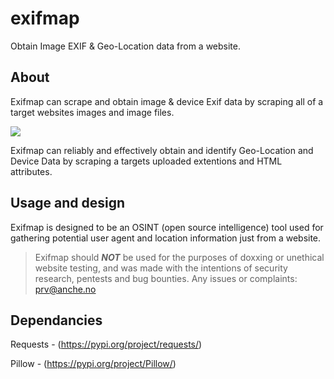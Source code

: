 # exifmap
Obtain Image EXIF & Geo-Location data from a website.

## About

Exifmap can scrape and obtain image & device Exif data by scraping all of a target websites images and image files.


![](https://i.ibb.co/5RkvfLF/exifmap1.png)

Exifmap can reliably and effectively obtain and identify Geo-Location and Device Data by scraping a targets uploaded extentions and HTML attributes.

## Usage and design 

Exifmap is designed to be an OSINT (open source intelligence) tool used for gathering potential user agent and location information just from a website.

> Exifmap should ***NOT*** be used for the purposes of doxxing or unethical website testing, and was made with the intentions of security research, pentests and bug bounties. Any issues or complaints: prv@anche.no

## Dependancies

Requests - (https://pypi.org/project/requests/)

Pillow - (https://pypi.org/project/Pillow/)




